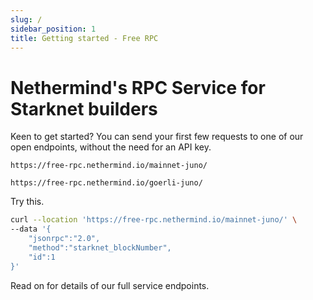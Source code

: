 ```yaml
---
slug: /
sidebar_position: 1
title: Getting started - Free RPC
---
```


# Nethermind's RPC Service for Starknet builders

Keen to get started? You can send your first few requests to one of our open endpoints, without the need for an API key.

```
https://free-rpc.nethermind.io/mainnet-juno/
```

```
https://free-rpc.nethermind.io/goerli-juno/
```

Try this.

```bash
curl --location 'https://free-rpc.nethermind.io/mainnet-juno/' \
--data '{
	"jsonrpc":"2.0",
	"method":"starknet_blockNumber",
    "id":1
}'
```

Read on for details of our full service endpoints.
